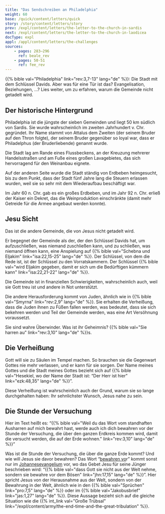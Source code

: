 ```yaml
---
title: "Das Sendschreiben an Philadelphia"
weight: 60
base: /quick/content/letters/quick
story: /story/content/letters/story
prev: /expl/content/letters/the-letter-to-the-church-in-sardis
next: /expl/content/letters/the-letter-to-the-church-in-laodicea
docType: expl
appl: /appl/content/letters/the-challenges
sources: 
    - pages: 283–296
      ref: beale_rev
    - pages: 50-51
      ref: fee_rev
---
```


{{% bible val="Philadelphia" link="rev:3,7-13" lang="de" %}}: Die Stadt mit dem Schlüssel Davids. Aber was für eine Tür ist das? Evangelisation, Beziehungen, …? Lies weiter, um zu erfahren, warum die Gemeinde nicht getadelt wird.

## Der historische Hintergrund

<a name="3a3a"></a>
Philadelphia ist die jüngste der sieben Gemeinden und liegt 50 km südlich von Sardis. Sie wurde wahrscheinlich im zweiten Jahrhundert v. Chr. gegründet. Ihr Name stammt von Attalus dem Zweiten (der seinem Bruder auf den Thron folgte), der seinem Bruder gegenüber so loyal war, dass er Philadelphus (der Bruderliebende) genannt wurde.

Die Stadt lag am Rande eines Flussbeckens, an der Kreuzung mehrerer Handelsstraßen und am Fuße eines großen Lavagebietes, das sich hervorragend für den Weinanbau eignete.

Auf der anderen Seite wurde die Stadt ständig von Erdbeben heimgesucht, bis zu dem Punkt, dass der Stadt fünf Jahre lang die Steuern erlassen wurden, weil sie so sehr mit dem Wiederaufbau beschäftigt war.

Im Jahr 60 n. Chr. gab es ein großes Erdbeben, und im Jahr 92 n. Chr. erließ der Kaiser ein Dekret, das die Weinproduktion einschränkte (damit mehr Getreide für die Armee angebaut werden konnte).

## Jesu Sicht

<a name="40f8"></a>
Das ist die andere Gemeinde, die von Jesus nicht getadelt wird.

Er begegnet der Gemeinde als der, der den Schlüssel Davids hat, um aufzuschließen, was niemand zuschließen kann, und zu schließen, was niemand öffnen kann, eine Anspielung auf {{% bible val="Schebna und Eljakim" link="isa:22,15-25" lang="de" %}}. Der Schlüssel, von dem die Rede ist, ist der Schlüssel zu den Vorratskammern. Der Schlüssel {{% bible val="wird Eljakim gegeben, damit er sich um die Bedürftigen kümmern kann" link="isa:22,21-22" lang="de" %}}.

Die Gemeinde ist in finanziellen Schwierigkeiten, wahrscheinlich auch, weil sie Gott treu ist und andere in Not unterstützt.

Die andere Herausforderung kommt von Juden, ähnlich wie in {{% bible val="Smyrna" link="rev:2,9" lang="de" %}}. Sie erhalten die Verheißung, dass die Juden ihnen zu Füßen fallen werden, was bedeutet, dass sie sich bekehren werden und Teil der Gemeinde werden, was eine Art Versöhnung voraussetzt.

Sie sind wahre Überwinder. Was ist ihr Geheimnis? {{% bible val="Sie harren au" link="rev:3,10" lang="de" %}}s.

## Die Verheißung

<a name="b146"></a>
Gott will sie zu Säulen im Tempel machen. So brauchen sie die Gegenwart Gottes nie mehr verlassen, und er kann für sie sorgen. Der Name meines Gottes und die Stadt meines Gottes bezieht sich auf {{% bible val="Hesekiel, wo der Name der Stadt ist: “Der Herr ist hier" link="ezk:48,35" lang="de" %}}”.

Diese Verheißung ist wahrscheinlich auch der Grund, warum sie so lange durchgehalten haben: Ihr sehnlichster Wunsch, Jesus nahe zu sein.

## Die Stunde der Versuchung

<a name="2f35"></a>
Hier im Text heißt es: “{{% bible val="Weil du das Wort vom standhaften Ausharren auf mich bewahrt hast, werde auch ich dich bewahren vor der Stunde der Versuchung, die über den ganzen Erdkreis kommen wird, damit die versucht werden, die auf der Erde wohnen." link="rev:3,10" lang="de" %}}”

Was ist die Stunde der Versuchung, die über die ganze Erde kommt? Und wie will Jesus sie davor bewahren? Das Wort “[bewahren vo](https://biblehub.com/interlinear/revelation/3-10.htm)r” kommt sonst nur im [Johannesevangelium](https://biblehub.com/interlinear/john/17-15.htm) vor, wo das Gebet Jesu für seine Jünger beschrieben wird: “{{% bible val="dass Gott sie nicht aus der Welt nehme, sondern sie bewahre vor dem Bösen" link="jhn:17,15" lang="de" %}}”. Hier spricht Jesus von der Herausnahme aus der Welt, sondern von der Bewahrung in der Welt, ähnlich wie in den {{% bible val="Sprüchen" link="pro:7,5" lang="de" %}} oder im {{% bible val="Jakobusbrief" link="jas:1,27" lang="de" %}}. Diese Aussage bezieht sich auf die gleiche Situation wie die {{% int_link val="Große Trübsal" link="/expl/content/army/the-end-time-and-the-great-tribulation" %}}.
